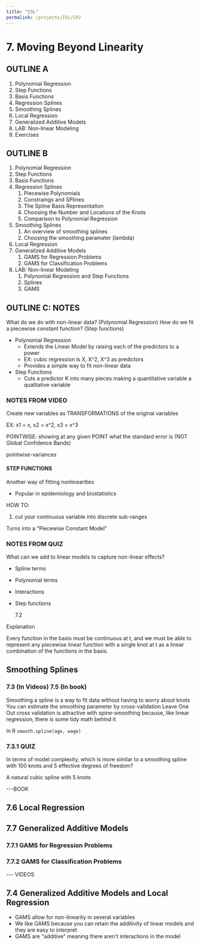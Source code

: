 ```yaml
---
title: "ISL"
permalink: /projects/ISL/CH7
---
```


# 7. Moving Beyond Linearity

## OUTLINE A

1. Polynomial Regression
2. Step Functions
3. Basis Functions
4. Regression Splines
5. Smoothing Splines
6. Local Regression
7. Generalized Additive Models
8. LAB: Non-linear Modeling
9. Exercises

## OUTLINE B

1. Polynomial Regression
2. Step Functions
3. Basis Functions
4. Regression Splines
   1. Piecewise Polynomials
   2. Constraings and SPlines
   3. The Spline Basis Representation
   4. Choosing the Number and Locations of the Knots
   5. Comparison to Polynomial Regression
5. Smoothing Splines
   1. An overview of smoothing splines
   2. Choosing the smoothing paramater (lambda)
6. Local Regression
7. Generalized Additive Models
   1. GAMS for Regression Problems
   2. GAMS for Classification Problems
8. LAB: Non-linear Modeling
   1. Polynomial Regression and Step Functions
   2. Splines
   3. GAMS

## OUTLINE C: NOTES

What do we do with non-linear data? (Polynomial Regression)
How do we fit a piecewise constant function? (Step functions)

- Polynomial Regression
  - Extends the Linear Model by raising each of the predictors to a power
  - EX: cubic regression is X, X^2, X^3 as predictors
  - Provides a simple way to fit non-linear data
- Step Functions
  - Cuts a predictor K into many pieces making a quantitative variable a qualitative variable

### NOTES FROM VIDEO

Create new variables as TRANSFORMATIONS of the original variables

EX: x1 = x, x2 = x^2, x3 = x^3

POINTWISE: showing at any given POINT what the standard error is
(NOT Global Confidence Bands)

pointwise-variances

#### STEP FUNCTIONS

Another way of fitting nonlinearities

- Popular in epidemiology and biostatistics

HOW TO:

1. cut your continuous variable into discrete sub-ranges

Turns into a "Piecewise Constant Model"

### NOTES FROM QUIZ

What can we add to linear models to capture non-linear effects?

- Spline terms
- Polynomial terms
- Interactions
- Step functions

  7.2

Explanation

Every function in the basis must be continuous at t, and we must be able to represent any piecewise linear function with a single knot at t as a linear combination of the functions in the basis.

## Smoothing Splines

### 7.3 (In Videos) 7.5 (In book)

Smoothing a spline is a way to fit data without having to worry about knots
You can estimate the smoothing parameter by cross-validation
Leave One Out cross validation is attractive with spine-smoothing because, like linear regression, there is some tidy math behind it

in R `smooth.spline(age, wage)`

### 7.3.1 QUIZ

In terms of model complexity, which is more similar to a smoothing spline with 100 knots and 5 effective degrees of freedom?

A natural cubic spline with 5 knots

---BOOK

## 7.6 Local Regression

## 7.7 Generalized Additive Models

### 7.7.1 GAMS for Regression Problems

### 7.7.2 GAMS for Classification Problems

--- VIDEOS

## 7.4 Generalized Additive Models and Local Regression

- GAMS allow for non-linearity in several variables
- We like GAMS because you can retain the additivity of linear models and they are easy to interpret
- GAMS are "additive" meaning there aren't interactions in the model
